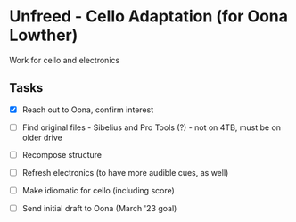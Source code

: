 
# Unfreed - Cello Adaptation (for Oona Lowther)

Work for cello and electronics

## Tasks

- [x] Reach out to Oona, confirm interest
- [ ] Find original files - Sibelius and Pro Tools (?) - not on 4TB, must be on older drive
- [ ] Recompose structure
- [ ] Refresh electronics (to have more audible cues, as well)
- [ ] Make idiomatic for cello (including score)
- [ ] Send initial draft to Oona (March '23 goal)


